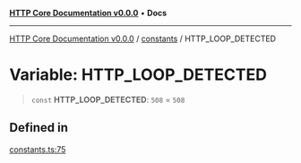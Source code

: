 [**HTTP Core Documentation v0.0.0**](../../README.md) • **Docs**

***

[HTTP Core Documentation v0.0.0](../../modules.md) / [constants](../README.md) / HTTP\_LOOP\_DETECTED

# Variable: HTTP\_LOOP\_DETECTED

> `const` **HTTP\_LOOP\_DETECTED**: `508` = `508`

## Defined in

[constants.ts:75](https://github.com/stonemjs/http-core/blob/6c1adf9f449733e34ff7f08818342bd019b968a7/src/constants.ts#L75)
